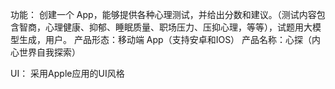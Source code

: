 功能：
创建一个 App，能够提供各种心理测试，并给出分数和建议。（测试内容包含智商，心理健康、抑郁、睡眠质量、职场压力、压抑心理，等等），试题用大模型生成，用户。
产品形态：移动端 App（支持安卓和IOS）
产品名称：心探（内心世界自我探索）

UI：
采用Apple应用的UI风格
